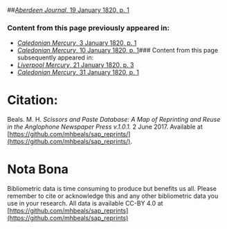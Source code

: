 ##[*Aberdeen Journal*, 19 January 1820, p. 1](https://mhbeals.github.io/sap_html/Aberdeen-Journal/Aberdeen-Journal-19-January-1820-p-1)

### Content from this page previously appeared in:
+ [*Caledonian Mercury*, 3 January 1820, p. 1](https://mhbeals.github.io/sap_html/Caledonian-Mercury/Caledonian-Mercury-3-January-1820-p-1)
+ [*Caledonian Mercury*, 10 January 1820, p. 1](https://mhbeals.github.io/sap_html/Caledonian-Mercury/Caledonian-Mercury-10-January-1820-p-1)### Content from this page subsequently appeared in:
+ [*Liverpool Mercury*, 21 January 1820, p. 3](https://mhbeals.github.io/sap_html/Liverpool-Mercury/Liverpool-Mercury-21-January-1820-p-3)
+ [*Caledonian Mercury*, 31 January 1820, p. 1](https://mhbeals.github.io/sap_html/Caledonian-Mercury/Caledonian-Mercury-31-January-1820-p-1)
                    
# Citation: 

Beals. M. H. *Scissors and Paste Database: A Map of Reprinting and Reuse in the Anglophone Newspaper Press v.1.0.1.* 2 June 2017. Available at [https://github.com/mhbeals/sap_reprints/](https://github.com/mhbeals/sap_reprints/). 
                    
# Nota Bona

Bibliometric data is time consuming to produce but benefits us all. Please remember to cite or acknowledge this and any other bibliometric data you use in your research. All data is available CC-BY 4.0 at [https://github.com/mhbeals/sap_reprints](https://github.com/mhbeals/sap_reprints)
